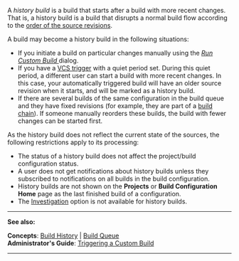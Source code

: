 [//]: # (title: History Build)
[//]: # (auxiliary-id: History Build)

A _history build_ is a build that starts after a build with more recent changes. That is, a history build is a build that disrupts a normal build flow according to the [order of the source revisions](revision.md#Revision+order).

[//]: # (Internal note. Do not delete. "History Buildd159e7.txt")    

A build may become a history build in the following situations:
* If you initiate a build on particular changes manually using the _[Run Custom Build ](triggering-a-custom-build.md)_ dialog.
* If you have a [VCS trigger](configuring-vcs-triggers.md) with a quiet period set. During this quiet period, a different user can start a build with more recent changes. In this case, your automatically triggered build will have an older source revision when it starts, and will be marked as a history build.
* If there are several builds of the same configuration in the build queue and they have fixed revisions (for example, they are part of a [build chain](build-chain.md)). If someone manually reorders these builds, the build with fewer changes can be started first.

As the history build does not reflect the current state of the sources, the following restrictions apply to its processing:
* The status of a history build does not affect the project/build configuration status.
* A user does not get notifications about history builds unless they subscribed to notifications on all builds in the build configuration.
* History builds are not shown on the __Projects__ or __Build Configuration Home__ page as the last finished build of a configuration.
* The [Investigation](investigating-and-muting-build-failures.md) option is not available for history builds.



[//]: # (Internal note. Do not delete. "History Buildd159e60.txt")    

 __  __

__See also:__

__Concepts__: [Build History](build-history.md) | [Build Queue](build-queue.md)   
__Administrator's Guide__: [Triggering a Custom Build](triggering-a-custom-build.md)

__ __